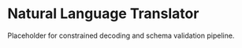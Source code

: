 # Natural Language Translator

Placeholder for constrained decoding and schema validation pipeline.
